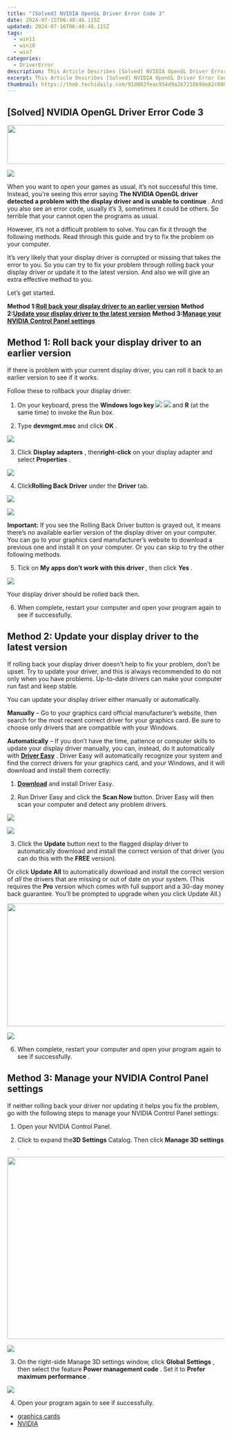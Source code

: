 ```yaml
---
title: "[Solved] NVIDIA OpenGL Driver Error Code 3"
date: 2024-07-15T06:48:48.115Z
updated: 2024-07-16T06:48:48.115Z
tags:
  - win11
  - win10
  - win7
categories:
  - DriverError
description: This Article Describes [Solved] NVIDIA OpenGL Driver Error Code 3
excerpt: This Article Describes [Solved] NVIDIA OpenGL Driver Error Code 3
thumbnail: https://thmb.techidaily.com/91d802feac954d9a2b7218b9de82c000f339447018e6cb53073b6a41a90f92e5.jpg
---
```


## [Solved] NVIDIA OpenGL Driver Error Code 3

<!-- affiliate ads begin -->
<a href="https://zonlipartnershipprogram.pxf.io/c/5597632/1596691/17882" target="_top" id="1596691"><img src="//a.impactradius-go.com/display-ad/17882-1596691" border="0" alt="" width="728" height="90"/></a><img height="0" width="0" src="https://imp.pxf.io/i/5597632/1596691/17882" style="position:absolute;visibility:hidden;" border="0" />
<!-- affiliate ads end -->
![](https://images.drivereasy.com/wp-content/uploads/2017/11/img_5a18c9b41dbf5.png)

 When you want to open your games as usual, it’s not successful this time. Instead, you’re seeing this error saying **The NVIDIA OpenGL driver detected a problem with the display driver and is unable to continue** . And you also see an error code, usually it’s 3, sometimes it could be others. So terrible that your cannot open the programs as usual.

 However, it’s not a difficult problem to solve. You can fix it through the following methods. Read through this guide and try to fix the problem on your computer.

 It’s very likely that your display driver is corrupted or missing that takes the error to you. So you can try to fix your problem through rolling back your display driver or update it to the latest version. And also we will give an extra effective method to you.

Let’s get started.

 **Method 1:[Roll back your display driver to an earlier version](https://tinyland.pxf.io/org4ra)**
 **Method 2:[Update your display driver to the latest version](https://pish-posh-baby.sjv.io/g1jg15)**
 **Method 3:[Manage your NVIDIA Control Panel settings](https://coinrule.sjv.io/rqzonv)**

## Method 1: Roll back your display driver to an earlier version

 If there is problem with your current display driver, you can roll it back to an earlier version to see if it works.

Follow these to rollback your display driver:

 1) On your keyboard, press the   **Windows logo key ![](https://images.drivereasy.com/wp-content/uploads/2017/11/win-key-6.png) ![](https://images.drivereasy.com/wp-content/uploads/2017/11/win-key-5.png)**  and **R**  (at the same time) to invoke the Run box.

 2) Type **devmgmt.msc**  and click **OK** .

![](https://images.drivereasy.com/wp-content/uploads/2017/11/img_5a164dca2109f.png)

 3) Click **Display adapters** , then**right-click** on your display adapter and select **Properties** .

![](https://images.drivereasy.com/wp-content/uploads/2017/11/img_5a0e895a96c2e.jpg)

 4) Click**Rolling Back Driver** under the **Driver**  tab.

<!-- affiliate ads begin -->
<a href="https://secure.2checkout.com/order/checkout.php?PRODS=4940317&QTY=1&AFFILIATE=108875&CART=1"><img src="https://secure.avangate.com/images/merchant/333ac5d90817d69113471fbb6e531bee/sps-partnership-728x90eng.png" border="0"></a>
<!-- affiliate ads end -->
![](https://images.drivereasy.com/wp-content/uploads/2017/11/img_5a0e85aabc9ac.png)

**Important:**  If you see the Rolling Back Driver button is grayed out, it means there’s no available earlier version of the display driver on your computer. You can go to your graphics card manufacturer’s website to download a previous one and install it on your computer. Or you can skip to try the other following methods.

 5) Tick on **My apps don’t work with this driver** , then click **Yes** .

![](https://images.drivereasy.com/wp-content/uploads/2017/11/img_5a18dc5853a92.png)

Your display driver should be rolled back then.

 6) When complete, restart your computer and open your program again to see if successfully.

## Method 2: Update your display driver to the latest version

 If rolling back your display driver doesn’t help to fix your problem, don’t be upset. Try to update your driver, and this is always recommended to do not only when you have problems. Up-to-date drivers can make your computer run fast and keep stable.

You can update your display driver either manually or automatically.

**Manually** – Go to your graphics card official manufacturer’s website, then  search for the most recent correct driver for your graphics card. Be sure to choose only drivers that are compatible with your Windows.

**Automatically**  – If you don’t have the time, patience or computer skills to update your display driver manually, you can, instead, do it automatically with **[Driver Easy](https://tools.techidaily.com/drivereasy/download/)**  . Driver Easy will automatically recognize your system and find the correct drivers for your graphics card, and your Windows, and it will download and install them correctly:

 1) **[Download](https://tools.techidaily.com/drivereasy/download/)**   and install Driver Easy.

 2) Run Driver Easy and click the **Scan Now**   button. Driver Easy will then scan your computer and detect any problem drivers.

<!-- affiliate ads begin -->
<a href="https://secure.2checkout.com/order/checkout.php?PRODS=33729450&QTY=1&AFFILIATE=108875&CART=1"><img src="https://secure.avangate.com/images/merchant/7f687767ccf20fcea1c9dc4a5adc2326/Digisigner_banner_728_x_90_color_version.png" border="0"></a>
<!-- affiliate ads end -->
![](https://images.drivereasy.com/wp-content/uploads/2017/11/img_5a094b138e5e9.jpg)

 3) Click the **Update**  button next to the flagged display driver to automatically download and install the correct version of that driver (you can do this with the **FREE** version).

Or click **Update All**  to automatically download and install the correct version of _all_  the drivers that are missing or out of date on your system. (This requires the **Pro** version which comes with full support and a 30-day money back guarantee. You’ll be prompted to upgrade when you click Update All.)

<!-- affiliate ads begin -->
<a href="https://cowinaudio.pxf.io/c/5597632/1116855/13794" target="_top" id="1116855"><img src="//a.impactradius-go.com/display-ad/13794-1116855" border="0" alt="" width="767" height="285"/></a><img height="0" width="0" src="https://imp.pxf.io/i/5597632/1116855/13794" style="position:absolute;visibility:hidden;" border="0" />
<!-- affiliate ads end -->
![](https://images.drivereasy.com/wp-content/uploads/2017/11/img_5a094d2036324.jpg)

 6) When complete, restart your computer and open your program again to see if successfully.

## Method 3: Manage your NVIDIA Control Panel settings

 If neither rolling back your driver nor updating it helps you fix the problem, go with the following steps to manage your NVIDIA Control Panel settings:

1) Open your NVIDIA Control Panel.

2) Click to expand the**3D Settings** Catalog. Then click **Manage 3D settings** .

<!-- affiliate ads begin -->
<a href="https://parisrhonecom.sjv.io/c/5597632/1896607/21553" target="_top" id="1896607"><img src="//a.impactradius-go.com/display-ad/21553-1896607" border="0" alt="" width="750" height="422"/></a><img height="0" width="0" src="https://imp.pxf.io/i/5597632/1896607/21553" style="position:absolute;visibility:hidden;" border="0" />
<!-- affiliate ads end -->
![](https://images.drivereasy.com/wp-content/uploads/2017/11/img_5a18e7fc8f079.png)

 3) On the right-side Manage 3D settings window, click **Global Settings** , then select the feature **Power management code** . Set it to **Prefer maximum performance** .

![](https://images.drivereasy.com/wp-content/uploads/2017/11/img_5a18ea6772e8f.jpg)

4) Open your program again to see if successfully.

* [graphics cards](https://tools.techidaily.com/drivereasy/download/)
* [NVIDIA](https://tools.techidaily.com/drivereasy/download/)

<ins class="adsbygoogle"
     style="display:block"
     data-ad-format="autorelaxed"
     data-ad-client="ca-pub-7571918770474297"
     data-ad-slot="1223367746"></ins>



<ins class="adsbygoogle"
     style="display:block"
     data-ad-client="ca-pub-7571918770474297"
     data-ad-slot="8358498916"
     data-ad-format="auto"
     data-full-width-responsive="true"></ins>


